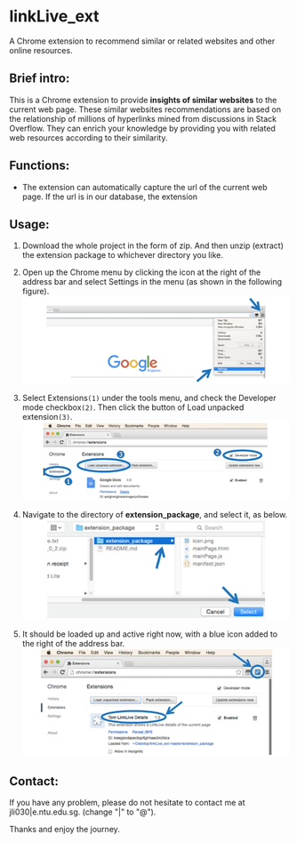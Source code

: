 # linkLive_ext
A Chrome extension to recommend similar or related websites and other online resources.

## Brief intro:
This is a Chrome extension to provide **insights of similar websites** to the current web page.
These similar websites recommendations are based on the relationship of millions of hyperlinks mined from discussions in Stack Overflow. They can enrich your knowledge by providing you with related web resources according to their similarity.

## Functions:
* The extension can automatically capture the url of the current web page. If the url is in our database, the extension 

## Usage:
1. Download the whole project in the form of zip. And then unzip (extract) the extension package to whichever directory you like.
2. Open up the Chrome menu by clicking the icon at the right of the address bar and select Settings in the menu (as shown in the following figure).
![alt tag](https://raw.githubusercontent.com/tomhanlei/linkLive_ext/master/x2.png)

3. Select Extensions`(1)` under the tools menu, and check the Developer mode checkbox`(2)`. Then click the button of Load unpacked extension`(3)`.
![alt tag](https://raw.githubusercontent.com/tomhanlei/linkLive_ext/master/x3.png)

4. Navigate to the directory of **extension_package**, and select it, as below.
![alt tag](https://raw.githubusercontent.com/tomhanlei/linkLive_ext/master/x4.png)

5. It should be loaded up and active right now, with a blue icon added to the right of the address bar.
![alt tag](https://raw.githubusercontent.com/tomhanlei/linkLive_ext/master/x5.png)

## Contact:
If you have any problem, please do not hesitate to contact me at jli030|e.ntu.edu.sg. (change "|" to "@").

Thanks and enjoy the journey.
